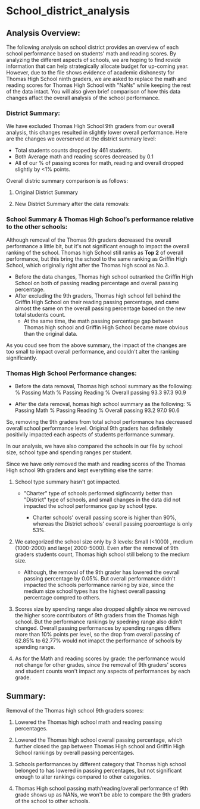 # School_district_analysis
## Analysis Overview:

The following analysis on school district provides an overview of each school performance based on students' math and reading scores. By analyzing the different aspects of schools, we are hoping to find rovide information that can help strategically allocate budget for up-coming year. 
However, due to the file shows evidence of academic dishonesty for Thomas High School ninth graders, we are asked to replace the math and reading scores for Thomas High School with "NaNs" while keeping the rest of the data intact. You will also given brief comparison of how this data changes affact the overall analysis of the school performance. 

### District Summary:

We have excluded Thomas High School 9th graders from our overall analysis, this changes resulted in slightly lower overall performance. Here are the changes we overserved at the district summary level:
- Total students counts dropped by 461 students.
- Both Average math and reading scores decreased by 0.1
- All of our % of passing scores for math, reading and overall dropped slightly by <1% points.

Overall distric summary comparison is as follows:

1. Original District Summary


2. New District Summary after the data removals:


###  School Summary & Thomas High School’s performance relative to the other schools:

Although removal of the Thomas 9th graders decreased the overall performance a little bit, but it's not significant enough to impact the overall ranking of the school. Thomas high School still ranks as **Top 2**  of overall performance, but this bring the school to the same ranking as Griffin High School, which originally right after the Thomas high scool as No.3. 

- Before the data changes, Thomas high school outranked the Griffin High School on both of passing reading percentage and overall passing percentage. 
- After excluding the 9th graders, Thomas high school fell behind the Griffin High School on their reading passing percentage, and came almost the same on the overall passing percentage based on the new total students count. 
    - At the same time, the math passing percentage gap between Thomas high school and Griffin High School became more obvious than the original data. 

As you coud see from the above summary, the impact of the changes are too small to impact overall performance, and couldn't alter the ranking significantly. 

### Thomas High School Performance changes:

- Before the data removal, Thomas high school summary as the following:
    % Passing Math   	% Passing Reading	  % Overall passing
    93.3	                 97.3	                90.9	

- After the data removal, homas high school summary as the following:
    % Passing Math	   % Passing Reading	  % Overall passing
    93.2	                97.0	               90.6

So, removing the 9th graders from total school performance has decreased overall school performance level. Original 9th graders has definitely positivily impacted each aspects of students performance summary. 

In our analysis, we have also compared the schools in our file by school size, school type and spending ranges per student.

Since we have only removed the math and reading scores of the Thomas High school 9th graders and kept everything else the same:
1. School type summary hasn't got impacted. 

    - "Charter" type of schools performed sigfincantly better than "District" type of schools, and small changes in the data did not impacted the school performance gap by school type. 

        - Charter schools' overall passing score is higher than 90%, whereas the District schools' overall passing poercentage is only 53%.

2. We categorized the school size only by 3 levels: Small (<1000) , medium (1000-2000) and large( 2000-5000). Even after the removal of 9th graders students count, Thomas high school still belong to the medium size. 

    - Although, the removal of the 9th grader has lowered the oevrall passing percentage by 0.05%. But overall performance didn't impacted the schools performance ranking by size, since the medium size school types has the highest overall passing percentage compred to others.

3. Scores size by spending range also dropped slightly since we removed the higher score contributors of 9th graders from the Thomas high school. But the performance rankings by spedning range also didn't changed. Overall passing performances by spending ranges differs more than 10% points per level, so the drop from overall passing of 62.85% to 62.77% would not imapct the performance of schools by spending range. 

4. As for the Math and reading scores by grade: the performance would not change for other grades, since the removal of 9th graders' scores and student counts won't impact any aspects of performances by each grade. 

## Summary:

Removal of the Thomas high school 9th graders scores:

1. Lowered the Thomas high school math and reading passing percentages.

2. Lowered the Thomas high school overall passing percentage, which further closed the gap between Thomas High school and Griffin High School rankings by overall passing percentages.

3. Schools performances by different category that Thomas high school belonged to has lowered in passing percentages, but not significant enough to alter rankings compared to other categories.

4. Thomas High school passing math/reading/overall performance of 9th grade shows up as NANs, we won't be able to compare the 9th graders of the school to other schools.


